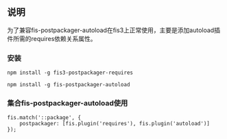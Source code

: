 ## 说明

为了兼容fis-postpackager-autoload在fis3上正常使用，主要是添加autoload插件所需的requires依赖关系属性。

### 安装

	npm install -g fis3-postpackager-requires

	npm install -g fis-postpackager-autoload

### 集合fis-postpackager-autoload使用	

	fis.match('::package', {
	    postpackager: [fis.plugin('requires'), fis.plugin('autoload')]
	});
